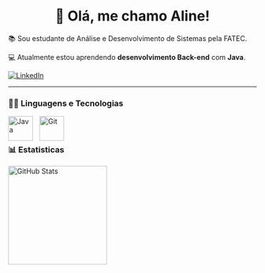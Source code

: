 <h1 align="center"> 👋 Olá, me chamo Aline!  </h1>

📚 Sou estudante de Análise e Desenvolvimento de Sistemas pela FATEC.

💻 Atualmente estou aprendendo __desenvolvimento Back-end__ com __Java__.

[![LinkedIn](https://img.shields.io/badge/LinkedIn-0077B5?style=for-the-badge&logo=linkedin&logoColor=white)](https://www.linkedin.com/in/alineaos/)

---

### 👩‍💻 Linguagens e Tecnologias

<img 
    align="left" 
    alt="Java" 
    title="Java"
    width="50px" 
    style="padding-right: 10px;"
    src="https://cdn.jsdelivr.net/gh/devicons/devicon@latest/icons/java/java-original.svg"
/>

<img 
    align="left" 
    alt="Git" 
    title="Git"
    width="50px" 
    style="padding-right: 10px;"
    src="https://cdn.jsdelivr.net/gh/devicons/devicon@latest/icons/git/git-original.svg"
/>

<br/>
<br/>
  
### 📊 Estatisticas

  <img 
    align="left" 
    alt="GitHub Stats" 
    height="200" 
    style="padding-right: 10px;" 
    src="https://github-readme-stats.vercel.app/api?username=alineaos&theme=dracula&show_icons=true&include_all_commits=true&locale=pt-br" 
  />
          

